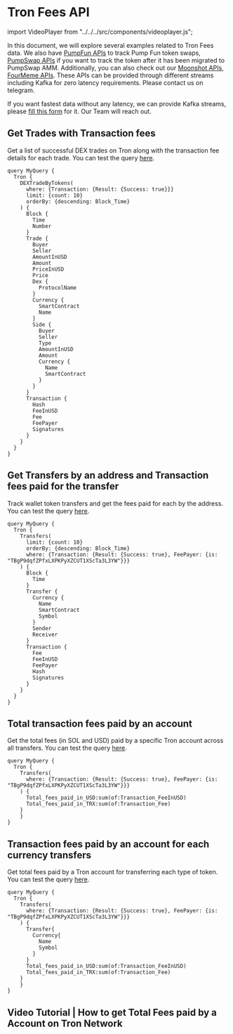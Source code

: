 # Tron Fees API

import VideoPlayer from "../../../src/components/videoplayer.js";

In this document, we will explore several examples related to Tron Fees data.
We also have [PumpFun APIs](https://docs.bitquery.io/docs/blockchain/Tron/Pump-Fun-API/) to track Pump Fun token swaps, [PumpSwap APIs](https://docs.bitquery.io/docs/blockchain/Tron/pump-swap-api/) if you want to track the token after it has been migrated to PumpSwap AMM.
Additionally, you can also check out our [Moonshot APIs](https://docs.bitquery.io/docs/blockchain/Tron/Moonshot-API/), [FourMeme APIs](https://docs.bitquery.io/docs/blockchain/BSC/four-meme-api/).
These APIs can be provided through different streams including Kafka for zero latency requirements. Please contact us on telegram.

<head>
  <meta name="title" content="Tron Fees API - Track Transaction Fees on Tron DApps"/>
  <meta name="description" content="Query and analyze Tron transaction fees using Bitquery’s Tron Fees API. Get data on DEX trades, wallet transfers, and total account fees."/>
  <meta name="keywords" content="Tron Fees API,Tron transaction fees,Tron Blockchain Data API,Track Tron DEX fees,Tron wallet fee analytics,crypto fees,Tron gas fees,Tron API,Kafka Tron API,Blockchain Data API,Tron token fees,Tron fee explorer"/>
  <meta name="robots" content="index, follow"/>
  <meta http-equiv="Content-Type" content="text/html; charset=utf-8"/>
  <meta name="language" content="English"/>

  <meta property="og:type" content="website" />
  <meta property="og:title" content="Track Tron Transaction Fees with Tron Fees API" />
  <meta property="og:description" content="Analyze transaction fees on Tron including DEX trades, wallet transfers, and account-level metrics using Bitquery’s Tron Fees API." />

  <meta property="twitter:card" content="summary_large_image"/>
  <meta property="twitter:title" content="Track Tron Transaction Fees with Tron Fees API"/>
  <meta property="twitter:description" content="Analyze transaction fees on Tron including DEX trades, wallet transfers, and account-level metrics using Bitquery’s Tron Fees API."/>
</head>

If you want fastest data without any latency, we can provide Kafka streams, please [fill this form](https://bitquery.io/forms/api) for it. Our Team will reach out.

## Get Trades with Transaction fees

Get a list of successful DEX trades on Tron along with the transaction fee details for each trade.
You can test the query [here](https://ide.bitquery.io/tron-trades-with-transaction-fees#).

```
query MyQuery {
  Tron {
    DEXTradeByTokens(
      where: {Transaction: {Result: {Success: true}}}
      limit: {count: 10}
      orderBy: {descending: Block_Time}
    ) {
      Block {
        Time
        Number
      }
      Trade {
        Buyer
        Seller
        AmountInUSD
        Amount
        PriceInUSD
        Price
        Dex {
          ProtocolName
        }
        Currency {
          SmartContract
          Name
        }
        Side {
          Buyer
          Seller
          Type
          AmountInUSD
          Amount
          Currency {
            Name
            SmartContract
          }
        }
      }
      Transaction {
        Hash
        FeeInUSD
        Fee
        FeePayer
        Signatures
      }
    }
  }
}
```

## Get Transfers by an address and Transaction fees paid for the transfer

Track wallet token transfers and get the fees paid for each by the address.
You can test the query [here](https://ide.bitquery.io/tron-wallet-transfers-with-transaction-fees-paid).

```
query MyQuery {
  Tron {
    Transfers(
      limit: {count: 10}
      orderBy: {descending: Block_Time}
      where: {Transaction: {Result: {Success: true}, FeePayer: {is: "TBgP9dqfZPfxLXPKPyXZCUT1XScTa3L3YW"}}}
    ) {
      Block {
        Time
      }
      Transfer {
        Currency {
          Name
          SmartContract
          Symbol
        }
        Sender
        Receiver
      }
      Transaction {
        Fee
        FeeInUSD
        FeePayer
        Hash
        Signatures
      }
    }
  }
}
```

## Total transaction fees paid by an account

Get the total fees (in SOL and USD) paid by a specific Tron account across all transfers.
You can test the query [here](https://ide.bitquery.io/Tron-total-txn-fees-paid-by-the-Account#).

```
query MyQuery {
  Tron {
    Transfers(
      where: {Transaction: {Result: {Success: true}, FeePayer: {is: "TBgP9dqfZPfxLXPKPyXZCUT1XScTa3L3YW"}}}
    ) {
      Total_fees_paid_in_USD:sum(of:Transaction_FeeInUSD)
      Total_fees_paid_in_TRX:sum(of:Transaction_Fee)
  	}
	}
}
```

## Transaction fees paid by an account for each currency transfers

Get total fees paid by a Tron account for transferring each type of token.
You can test the query [here](https://ide.bitquery.io/Tron-Transaction-fees-paid-by-Account-aggregated-by-currency).

```
query MyQuery {
  Tron {
    Transfers(
      where: {Transaction: {Result: {Success: true}, FeePayer: {is: "TBgP9dqfZPfxLXPKPyXZCUT1XScTa3L3YW"}}}
    ) {
      Transfer{
        Currency{
          Name
          Symbol
        }
      }
      Total_fees_paid_in_USD:sum(of:Transaction_FeeInUSD)
      Total_fees_paid_in_TRX:sum(of:Transaction_Fee)
  	}
	}
}
```

## Video Tutorial | How to get Total Fees paid by a Account on Tron Network

<VideoPlayer url="https://www.youtube.com/watch?v=D-9Vp4zrPaU" />

